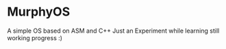 # MurphyOS

A simple OS based on ASM and C++
Just an Experiment while learning still working progress :)
